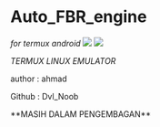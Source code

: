 # Auto_FBR_engine
<i>for termux android</i>
<img src="https://camo.githubusercontent.com/90746d48fe18e3173e3c0a920b4e0d553281c7bcd436c013e620892f977a4654/68747470733a2f2f7777772e707974686f6e2e6f72672f7374617469632f66617669636f6e2e69636f">
<img src="https://f-droid.org/repo/com.termux/en-US/icon_7jMZ7XD80oeucmGEaTwktIRZexLtGWvJfKdVD6Wu2SI=.png"></img>
<p><i>TERMUX LINUX EMULATOR</i></p>
<p>author : ahmad</p>
  Github : Dvl_Noob
  <p>**MASIH DALAM PENGEMBAGAN**</p>
